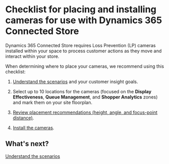 

# Checklist for placing and installing cameras for use with Dynamics 365 Connected Store

Dynamics 365 Connected Store requires Loss Prevention (LP) cameras installed within your space to process customer actions as they 
move and interact within your store.

When determining where to place your cameras, we recommend using this checklist:

1.	[Understand the scenarios](camera-placement-general.md) and your customer insight goals.

2.	Select up to 10 locations for the cameras (focused on the **Display Effectiveness**, **Queue Management**, and **Shopper Analytics** zones) and mark them on your site floorplan.

3.	[Review placement recommendations (height, angle, and focus-point distance)](camera-placement-recommendations.md).

4.	[Install the cameras](install-cameras.md).

## What's next?

[Understand the scenarios](camera-placement-general.md)
